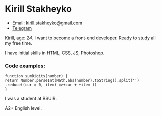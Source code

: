 # Kirill Stakheyko

 - Email: kirill.stakheyko@gmail.com
 -  [Telegram](https://t.me/AskeR1k)

Kirill, age: *24*. I want to become a front-end developer. Ready to study all my free time. 

I have  initial skills in HTML, CSS, JS, Photoshop.

### Code examples: 
```
function sumDigits(number) {
return Number.parseInt(Math.abs(number).toString().split('')
.reduce((cur = 0, item) =>+cur + +item ))
}
```

I was a student at BSUIR.

 A2+ English level.
